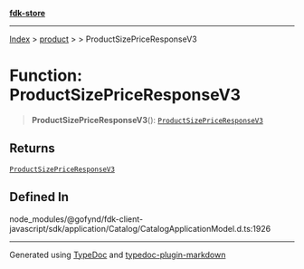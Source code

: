[**fdk-store**](../../../README.md)
***

[Index](../../../API.md) > [product](../../README.md) > [<internal>](../README.md) > ProductSizePriceResponseV3

# Function: ProductSizePriceResponseV3

> **ProductSizePriceResponseV3**(): [`ProductSizePriceResponseV3`](../type-aliases/type-alias.ProductSizePriceResponseV3.md)

## Returns

[`ProductSizePriceResponseV3`](../type-aliases/type-alias.ProductSizePriceResponseV3.md)

## Defined In

node\_modules/@gofynd/fdk-client-javascript/sdk/application/Catalog/CatalogApplicationModel.d.ts:1926

***
Generated using [TypeDoc](https://typedoc.org/) and [typedoc-plugin-markdown](https://www.npmjs.com/package/typedoc-plugin-markdown)
